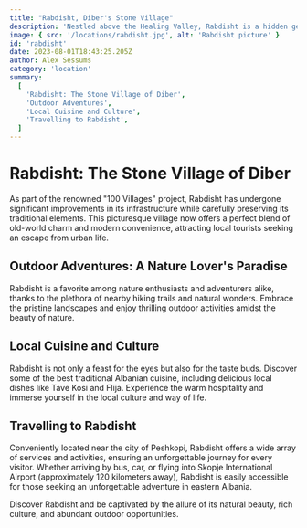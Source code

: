```yaml
---
title: "Rabdisht, Diber's Stone Village"
description: 'Nestled above the Healing Valley, Rabdisht is a hidden gem that beckons travelers seeking an authentic and local experience.'
image: { src: '/locations/rabdisht.jpg', alt: 'Rabdisht picture' }
id: 'rabdisht'
date: 2023-08-01T18:43:25.205Z
author: Alex Sessums
category: 'location'
summary:
  [
    'Rabdisht: The Stone Village of Diber',
    'Outdoor Adventures',
    'Local Cuisine and Culture',
    'Travelling to Rabdisht',
  ]
---
```


# Rabdisht: The Stone Village of Diber

As part of the renowned "100 Villages" project, Rabdisht has undergone significant improvements in its infrastructure while carefully preserving its traditional elements. This picturesque village now offers a perfect blend of old-world charm and modern convenience, attracting local tourists seeking an escape from urban life.

## Outdoor Adventures: A Nature Lover's Paradise

Rabdisht is a favorite among nature enthusiasts and adventurers alike, thanks to the plethora of nearby hiking trails and natural wonders. Embrace the pristine landscapes and enjoy thrilling outdoor activities amidst the beauty of nature.

## Local Cuisine and Culture

Rabdisht is not only a feast for the eyes but also for the taste buds. Discover some of the best traditional Albanian cuisine, including delicious local dishes like Tave Kosi and Flija. Experience the warm hospitality and immerse yourself in the local culture and way of life.

## Travelling to Rabdisht

Conveniently located near the city of Peshkopi, Rabdisht offers a wide array of services and activities, ensuring an unforgettable journey for every visitor. Whether arriving by bus, car, or flying into Skopje International Airport (approximately 120 kilometers away), Rabdisht is easily accessible for those seeking an unforgettable adventure in eastern Albania.

Discover Rabdisht and be captivated by the allure of its natural beauty, rich culture, and abundant outdoor opportunities.
